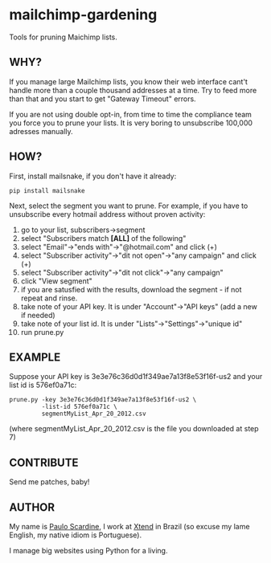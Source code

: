 mailchimp-gardening
===================

Tools for pruning Maichimp lists.

WHY?
----

If you manage large Mailchimp lists, you know their web interface
cant't handle more than a couple thousand addresses at a time. Try
to feed more than that and you start to get "Gateway Timeout" errors.

If you are not using double opt-in, from time to time the compliance
team you force you to prune your lists. It is very boring to unsubscribe
100,000 adresses manually.


HOW?
----

First, install mailsnake, if you don't have it already:

    pip install mailsnake
    
Next, select the segment you want to prune. For example, if you
have to unsubscribe every hotmail address without proven activity:

  1. go to your list, subscribers->segment
  2. select "Subscribers match **[ALL]** of the following"
  3. select "Email"->"ends with"->"@hotmail.com" and click (+)
  4. select "Subscriber activity"->"dit not open"->"any campaign" and click (+)
  5. select "Subscriber activity"->"dit not click"->"any campaign"
  6. click "View segment"
  7. if you are satusfied with the results, download the segment - if not
     repeat and rinse.
  8. take note of your API key. It is under "Account"->"API keys" (add a new if needed)
  9. take note of your list id. It is under "Lists"->"Settings"->"unique id"
 10. run prune.py


EXAMPLE
-------

Suppose your API key is 3e3e76c36d0d1f349ae7a13f8e53f16f-us2 and your
list id is 576ef0a71c:

    prune.py -key 3e3e76c36d0d1f349ae7a13f8e53f16f-us2 \
             -list-id 576ef0a71c \
             segmentMyList_Apr_20_2012.csv
             
(where segmentMyList_Apr_20_2012.csv is the file you downloaded at step 7)


CONTRIBUTE
----------

Send me patches, baby!


AUTHOR
------

My name is [Paulo Scardine][1], I work at [Xtend][2] in Brazil (so excuse my lame English,
my native idiom is Portuguese).

I manage big websites using Python for a living.


   [1]: mailto:paulo@xtend.com.br
   [2]: http://xtend.com.br/
